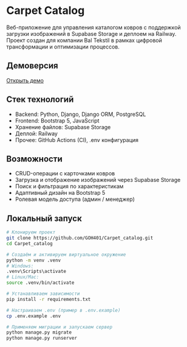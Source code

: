 # Carpet Catalog

Веб-приложение для управления каталогом ковров с поддержкой загрузки изображений в Supabase Storage и деплоем на Railway.  
Проект создан для компании Bal Tekstil в рамках цифровой трансформации и оптимизации процессов.

## Демоверсия
[Открыть демо](https://catalognew-production.up.railway.app/) 


## Стек технологий
- Backend: Python, Django, Django ORM, PostgreSQL
- Frontend: Bootstrap 5, JavaScript
- Хранение файлов: Supabase Storage
- Деплой: Railway
- Прочее: GitHub Actions (CI), .env конфигурация

## Возможности
- CRUD-операции с карточками ковров  
- Загрузка и отображение изображений через Supabase Storage  
- Поиск и фильтрация по характеристикам  
- Адаптивный дизайн на Bootstrap 5  
- Ролевая модель доступа (админ / менеджер)

## Локальный запуск
```bash
# Клонируем проект
git clone https://github.com/GOH401/Carpet_catalog.git
cd Carpet_catalog

# Создаём и активируем виртуальное окружение
python -m venv .venv
# Windows:
.venv\Scripts\activate
# Linux/Mac:
source .venv/bin/activate

# Устанавливаем зависимости
pip install -r requirements.txt

# Настраиваем .env (пример в .env.example)
cp .env.example .env

# Применяем миграции и запускаем сервер
python manage.py migrate
python manage.py runserver
